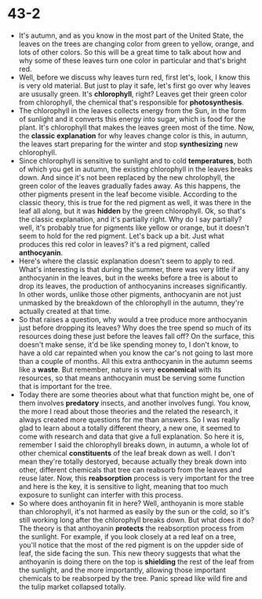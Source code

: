 # 43-2
+ It's autumn, and as you know in the most part of the United State, the leaves on the trees are changing color from green to yellow, orange, and lots of other colors. So this will be a great time to talk about how and why some of these leaves turn one color in particular and that's bright red. 
+ Well, before we discuss why leaves turn red, first let's, look, I know this is very old material. But just to play it safe, let's first go over why leaves are ususally green. It's **chlorophyll**, right? Leaves get their green color from chlorophyll, the chemical that's responsible for **photosynthesis**. 
+ The chlorophyll in the leaves collects energy from the Sun, in the form of sunlight and it converts this energy into sugar, which is food for the plant. It's chlorophyll that makes the leaves green most of the time. Now, the **classic** **explanation** for why leaves change color is this, in autumn, the leaves start preparing for the winter and stop **synthesizing** new chlorophyll. 
+ Since chlorophyll is sensitive to sunlight and to cold **temperatures**, both of which you get in autumn, the existing chlorophyll in the leaves breaks down. And since it's not been replaced by the new chrolophyll, the green color of the leaves gradually fades away. As this happens, the other pigments present in the leaf become visible. According to the classic theory, this is true for the red pigment as well, it was there in the leaf all along, but it was **hidden** by the green chlorophyll. Ok, so that's the classic explanation, and it's partially right. Why do I say partially? well, it's probably true for pigments like yellow or orange, but it doesn't seem to hold for the red pigment. Let's back up a bit. Just what produces this red color in leaves? it's a red pigment, called **anthocyanin**. 
+ Here's where the classic explanation doesn't seem to apply to red. What's interesting is that during the summer, there was very little if any anthocyanin in the leaves, but in the weeks before a tree is about to drop its leaves, the production of anthocyanins increases significantly. In other words, unlike those other pigments, anthocyanin are not just unmasked by the breakdown of the chlorophyll in the autumn, they're actually created at that time. 
+ So that raises a question, why would a tree produce more anthocyanin just before dropping its leaves? Why does the tree spend so much of its resources doing these just before the leaves fall off? On the surface, this doesn't make sense, it'd be like spending money to, I don't know, to have a old car repainted when you know the car's not going to last more than a couple of months. All this extra anthocyanin in the autumn seems like a **waste**. But remember, nature is very **economical** with its resources, so that means anthocyanin must be serving some function that is important for the tree.
+ Today there are some theories about what that function might be, one of them involves **predatory** insects, and another involves fungi. You know, the more I read about those theories and the related the research, it always created more questions for me than answers. So I was really glad to learn about a totally different theory, a new one, it seemed to come with research and data that give a full explanation. So here it is, remember I said the chlorophyll breaks down, in autumn, a whole lot of other chemical **constituents** of the leaf break down as well. I don't mean they're totally destoryed, because actually they break down into other, different chemicals that tree can reabsorb from the leaves and reuse later. Now, this **reabsorption** process is very important for the tree and here is the key, it is sensitive to light, meaning that too much exposure to sunlight can interfer with this process.
+ So where does anthoyanin fit in here? Well, anthoyanin is more stable than chlorophyll, it's not harmed as easily by the sun or the cold, so it's still working long after the chlorophyll breaks down. But what does it do? The theory is that anthoyanin **protects** the reabsorption process from the sunlight. For example, if you look closely at a red leaf on a tree, you'll notice that the most of the red pigment is on the uppder side of leaf, the side facing the sun. This new theory suggests that what the anthoyanin is doing there on the top is **shielding** the rest of the leaf from the sunlight, and the more importantly, allowing those important chemicals to be reabsorped by the tree. Panic spread like wild fire and the tulip market collapsed totally.